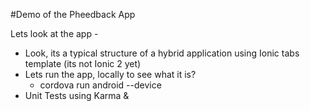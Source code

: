 #Demo of the Pheedback App

Lets look at the app - 

- Look, its a typical structure of a hybrid application using Ionic tabs template (its not Ionic 2 yet)
- Lets run the app, locally to see what it is? 
    - cordova run android --device
- Unit Tests using Karma & 